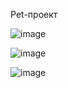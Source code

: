 Рet-проект

![image](https://github.com/user-attachments/assets/57d5e898-e31a-47f1-a6aa-c638c9dfe083)

![image](https://github.com/user-attachments/assets/e4263952-4713-4e47-9007-d49beea6c13b)

![image](https://github.com/user-attachments/assets/4e279932-def7-4113-86c7-801435aa13e5)
